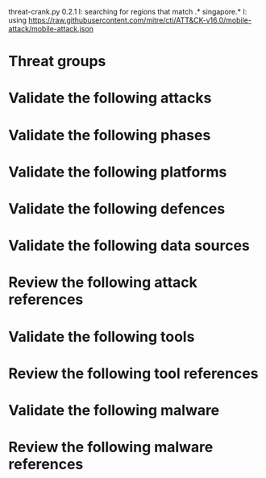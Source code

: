 threat-crank.py 0.2.1
I: searching for regions that match .* singapore.*
I: using https://raw.githubusercontent.com/mitre/cti/ATT&CK-v16.0/mobile-attack/mobile-attack.json
# Threat groups


# Validate the following attacks


# Validate the following phases


# Validate the following platforms


# Validate the following defences


# Validate the following data sources


# Review the following attack references


# Validate the following tools


# Review the following tool references


# Validate the following malware


# Review the following malware references


